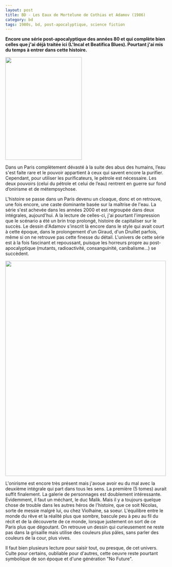 ```yaml
---
layout: post
title: BD - Les Eaux de Mortelune de Cothias et Adamov (1986)
category: bd
tags: 1980s, bd, post-apocalyptique, science fiction
---
```

**Encore une série post-apocalyptique des années 80 et qui complète bien celles que j'ai déjà traitée ici (L'Incal et Beatifica Blues). Pourtant j'ai mis du temps à entrer dans cette histoire.**

<img class="size-full wp-image-19939 alignleft" src="https://cheziceman.files.wordpress.com/2017/06/mortelune1.jpg" alt="" width="238" height="320" />

Dans un Paris complètement dévasté à la suite des abus des humains, l’eau s'est faite rare et le pouvoir appartient à ceux qui savent encore la purifier. Cependant, pour utiliser les purificateurs, le pétrole est nécessaire. Les deux pouvoirs (celui du pétrole et celui de l’eau) rentrent en guerre sur fond d’onirisme et de métempsychose.

L'histoire se passe dans un Paris devenu un cloaque, donc et on retrouve, une fois encore, une caste dominante basée sur la maîtrise de l'eau. La série s'est achevée dans les années 2000 et est regroupée dans deux intégrales, aujourd'hui. A la lecture de celles-ci, j'ai pourtant l'impression que le scénario a été un brin trop prolongé, histoire de capitaliser sur le succès. Le dessin d'Adamov s'inscrit là encore dans le style qui avait court à cette époque, dans le prolongement d'un Giraud, d'un Druillet parfois, même si on ne retrouve pas cette finesse du détail. L'univers de cette série est à la fois fascinant et repoussant, puisque les horreurs propre au post-apocalyptique (mutants, radioactivité, consanguinité, canibalisme...) se succèdent.

<img class="aligncenter size-full wp-image-19940" src="https://cheziceman.files.wordpress.com/2017/06/mortelune2.jpg" alt="" width="500" height="670" />

L'onirisme est encore très présent mais j'avoue avoir eu du mal avec la deuxième intégrale qui part dans tous les sens. La première (5 tomes) aurait suffit finalement. La galerie de personnages est doublement intéressante. Evidemment, il faut un méchant, le duc Malik. Mais il y a toujours quelque chose de trouble dans les autres héros de l'histoire, que ce soit Nicolas, sorte de messie malgré lui, ou chez Violhaine, sa soeur. L'équilibre entre le monde du rêve et la réalité plus que sombre, bascule peu à peu au fil du récit et de la découverte de ce monde, lorsque justement on sort de ce Paris plus que dégoutant. On retrouve un dessin qui curieusement ne reste pas dans la grisaille mais utilise des couleurs plus pâles, sans parler des couleurs de la cour, plus vives.

Il faut bien plusieurs lecture pour saisir tout, ou presque, de cet univers. Culte pour certains, oubliable pour d'autres, cette oeuvre reste pourtant symbolique de son époque et d'une génération "No Future".
